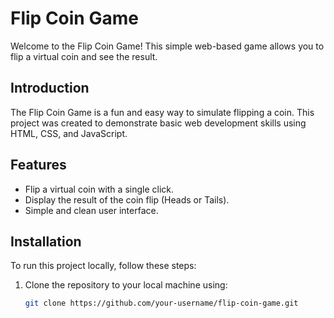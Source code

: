 # Flip Coin Game

Welcome to the Flip Coin Game! This simple web-based game allows you to flip a virtual coin and see the result.

## Introduction

The Flip Coin Game is a fun and easy way to simulate flipping a coin. This project was created to demonstrate basic web development skills using HTML, CSS, and JavaScript.

## Features

- Flip a virtual coin with a single click.
- Display the result of the coin flip (Heads or Tails).
- Simple and clean user interface.

## Installation

To run this project locally, follow these steps:

1. Clone the repository to your local machine using:
   ```bash
   git clone https://github.com/your-username/flip-coin-game.git
   ```
